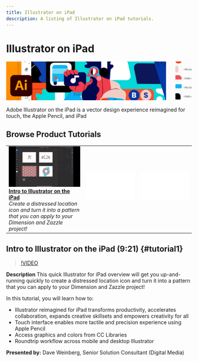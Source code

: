 ```yaml
---
title: Illustrator on iPad
description: A listing of Illustrator on iPad tutorials.
---
```


# Illustrator on iPad

![Tutorial Hero Image](../assets/AIoniPad.jpg)

Adobe Illustrator on the iPad is a vector design experience reimagined for touch, the Apple Pencil, and iPad

## Browse Product Tutorials

<table>
<tr>
 <td>
   <a href="illustratoripad.md#tutorial1">
      <img alt="Intro to Illustrator on the iPad" src="../assets/illustrator-iPad_repeat_weinberg_thumbnail.jpg" />
   </a>
    <div>
   <a href="illustratoripad.md#tutorial1"><strong>Intro to Illustrator on the iPad</strong></a>
    </div>
    <em>Create a distressed location icon and turn it into a pattern that you can apply to your Dimension and Zazzle project!</em>
    <br>
  </td>
  <td>
    <img alt="Spacer" src="../assets/Whitespacer.png" />
    <div>
    <br>
  </td>
  <td>
    <img alt="Spacer" src="../assets/Whitespacer.png" />
    <div>
    <br>
  </td>
</tr>
</table>

## Intro to Illustrator on the iPad (9:21) {#tutorial1}

>[!VIDEO](https://video.tv.adobe.com/v/326823?hidetitle=true)

**Description**
This quick Illustrator for iPad overview will get you up-and-running quickly to create a distressed location icon and turn it into a pattern that you can apply to your Dimension and Zazzle project!

In this tutorial, you will learn how to:
* Illustrator reimagined for iPad transforms productivity, accelerates collaboration, expands creative skillsets and empowers creativity for all
* Touch interface enables more tactile and precision experience using Apple Pencil
* Access graphics and colors from CC Libraries
* Roundtrip workflow across mobile and desktop Illustrator

**Presented by:**
Dave Weinberg, Senior Solution Consultant (Digital Media)

